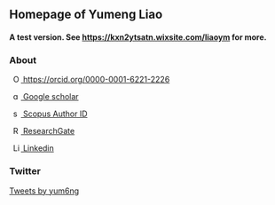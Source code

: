 ## Homepage of Yumeng Liao

#### A test version. See https://kxn2ytsatn.wixsite.com/liaoym for more.

### About

<a
    id="cy-effective-orcid-url"
    class="underline"
     href="https://orcid.org/0000-0001-6221-2226"
     target="orcid.widget"
     rel="me noopener noreferrer"
     style="vertical-align: top">
     <img
        src="https://upload.wikimedia.org/wikipedia/commons/0/06/ORCID_iD.svg"
        style="width: 1em; margin-inline-start: 0.5em"
        alt="ORCID iD icon"/>
      https://orcid.org/0000-0001-6221-2226
    </a>

<a
    id="cy-effective-google-scholar-url"
    class="underline"
     href="https://scholar.google.com.tw/citations?user=KgKjnY8AAAAJ&hl=zh-TW"
     target="orcid.widget"
     rel="me noopener noreferrer"
     style="vertical-align: top">
     <img
        src="https://upload.wikimedia.org/wikipedia/commons/thumb/c/c7/Google_Scholar_logo.svg/2048px-Google_Scholar_logo.svg.png"
        style="width: 1em; margin-inline-start: 0.5em"
        alt="google-scholar-logo icon"/>
      Google scholar
    </a>

<a
    id="cy-effective-scopus-url"
    class="underline"
     href="https://www.scopus.com/authid/detail.uri?authorId=57273056500"
     target="orcid.widget"
     rel="me noopener noreferrer"
     style="vertical-align: top">
     <img
        src="https://www.brighttalk.com/wp-content/uploads/2019/11/scopus-logo.png"
        style="width: 1em; margin-inline-start: 0.5em"
        alt="scopus-logo icon"/>
      Scopus Author ID
    </a>

<a
    id="cy-effective-researchid-url"
    class="underline"
     href="https://www.researchgate.net/profile/Yumeng-Liao"
     target="orcid.widget"
     rel="me noopener noreferrer"
     style="vertical-align: top">
     <img
        src="https://upload.wikimedia.org/wikipedia/commons/5/5e/ResearchGate_icon_SVG.svg"
        style="width: 1em; margin-inline-start: 0.5em"
        alt="ResearchGate icon"/>
      ResearchGate
    </a>

<a
    id="cy-effective-linkedin-url"
    class="underline"
     href="https://www.linkedin.com/in/yumeng-liao-38b47b129/"
     target="orcid.widget"
     rel="me noopener noreferrer"
     style="vertical-align: top">
     <img
        src="https://upload.wikimedia.org/wikipedia/commons/thumb/f/f8/LinkedIn_icon_circle.svg/72px-LinkedIn_icon_circle.svg.png"
        style="width: 1em; margin-inline-start: 0.5em"
        alt="Linkedin icon"/>
      Linkedin
    </a>

<span id="badgeCont421"><script type="text/javascript" src="https://publons.com/mashlets?el=badgeCont421&rid=ABB-1572-2021"></script></span>



### Twitter

<a class="twitter-timeline" href="https://twitter.com/yum6ng?ref_src=twsrc%5Etfw">Tweets by yum6ng</a> <script async src="https://platform.twitter.com/widgets.js" charset="utf-8"></script>
